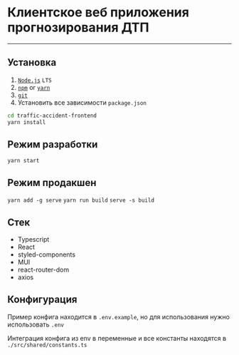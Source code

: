 # Клиентское веб приложения прогнозирования ДТП

---

## Установка

1. [`Node.js`](https://nodejs.org/) `LTS`
2. [`npm`](https://docs.npmjs.com/downloading-and-installing-node-js-and-npm) or
   [`yarn`](https://classic.yarnpkg.com/lang/en/docs/install/#windows-stable)
3. [`git`](https://git-scm.com/)
4. Установить все зависимости `package.json`

```sh
cd traffic-accident-frontend
yarn install
```

## Режим разработки

`yarn start`

## Режим продакшен

`yarn add -g serve` `yarn run build` `serve -s build`

## Стек

- Typescript
- React
- styled-components
- MUI
- react-router-dom
- axios

## Конфигурация

Пример конфига находится в `.env.example`, но для использования нужно использовать `.env`

Интеграция конфига из env в переменные и все константы находятся в `./src/shared/constants.ts`
